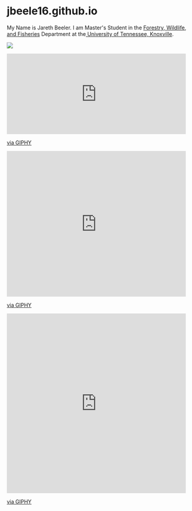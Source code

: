 # jbeele16.github.io


My Name is Jareth Beeler. I am Master's Student in the [Forestry, Wildlife, and Fisheries](https://naturalresources.tennessee.edu/) Department at the[ University of Tennessee, Knoxville](https://www.utk.edu/). 


![](https://naturalresources.tennessee.edu/wp-content/uploads/sites/24/2019/12/dendro-class-2.jpg)


<iframe src="https://giphy.com/embed/WNwErIxqX18xmm92UX" width="480" height="215" frameBorder="0" class="giphy-embed" allowFullScreen></iframe><p><a href="https://giphy.com/gifs/BoxOfficetr-lotr-lord-of-the-rings-frodo-WNwErIxqX18xmm92UX">via GIPHY</a></p>


<iframe src="https://giphy.com/embed/12IRXa3DLCWnny" width="480" height="389" frameBorder="0" class="giphy-embed" allowFullScreen></iframe><p><a href="https://giphy.com/gifs/owl-becausebirds-12IRXa3DLCWnny">via GIPHY</a></p>



<iframe src="https://giphy.com/embed/pAoAkPVUb3Mg8" width="480" height="480" frameBorder="0" class="giphy-embed" allowFullScreen></iframe><p><a href="https://giphy.com/gifs/orange-stuck-flap-pAoAkPVUb3Mg8">via GIPHY</a></p>


